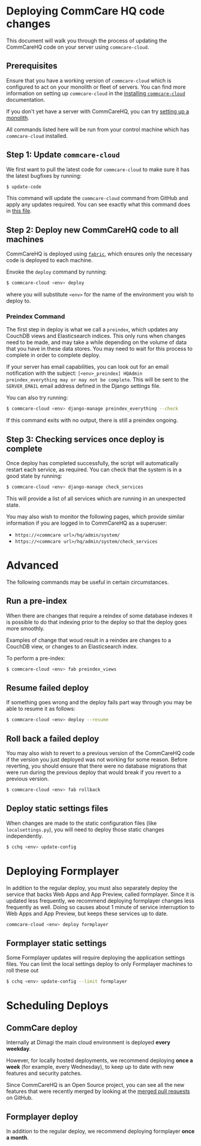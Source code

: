 # Deploying CommCare HQ code changes

This document will walk you through the process of updating the CommCareHQ code on your server using `commcare-cloud`.

## Prerequisites

Ensure that you have a working version of `commcare-cloud` which is configured to act on your monolith or fleet of servers. You can find more information on setting up `commcare-cloud` in the [installing `commcare-cloud`](../setup/installation.md) documentation. 

If you don't yet have a server with CommCareHQ, you can try [setting up a monolith](../setup/new_environment.md). 

All commands listed here will be run from your control machine which has `commcare-cloud` installed.

## Step 1: Update `commcare-cloud`

We first want to pull the latest code for `commcare-cloud` to make sure it has the latest bugfixes by running:

``` bash
$ update-code
```

This command will update the `commcare-cloud` command from GitHub and apply any updates required. You can see exactly what this command does in [this file](https://github.com/dimagi/commcare-cloud/blob/master/control/update_code.sh).

## Step 2: Deploy new CommCareHQ code to all machines

CommCareHQ is deployed using [`fabric`](http://www.fabfile.org/), which ensures only the necessary code is deployed to each machine.

Envoke the `deploy` command by running:

``` bash
$ commcare-cloud <env> deploy
```
where you will substitute `<env>` for the name of the environment you wish to deploy to.

### Preindex Command

The first step in deploy is what we call a `preindex`, which updates any CouchDB views and Elasticsearch indices. This only runs when changes need to be made, and may take a while depending on the volume of data that you have in these data stores. You may need to wait for this process to complete in order to complete deploy. 

If your server has email capabilities, you can look out for an email notification with the subject: `[<env>_preindex] HQAdmin preindex_everything may or may not be complete`. This will be sent to the `SERVER_EMAIL` email address defined in the Django settings file.

You can also try running:

``` bash
$ commcare-cloud <env> django-manage preindex_everything --check
```

If this command exits with no output, there is still a preindex ongoing. 

## Step 3: Checking services once deploy is complete

Once deploy has completed successfully, the script will automatically restart each service, as required. You can check that the system is in a good state by running:

``` bash
$ commcare-cloud <env> django-manage check_services
```

This will provide a list of all services which are running in an unexpected state.

You may also wish to monitor the following pages, which provide similar information if you are logged in to CommCareHQ as a superuser:

  * `https://<commcare url>/hq/admin/system/`
  * `https://<commcare url>/hq/admin/system/check_services`

# Advanced

The following commands may be useful in certain circumstances.

## Run a pre-index
When there are changes that require a reindex of some database indexes it is possible to do that indexing prior to the deploy so that the deploy goes more smoothly.

Examples of change that woud result in a reindex are changes to a CouchDB view, or changes to an Elasticsearch index.

To perform a pre-index:

``` bash
$ commcare-cloud <env> fab preindex_views
```

## Resume failed deploy
If something goes wrong and the deploy fails part way through you may be able to resume it as follows:

``` bash
$ commcare-cloud <env> deploy --resume
```

## Roll back a failed deploy

You may also wish to revert to a previous version of the CommCareHQ code if the version you just deployed was not working for some reason. Before reverting, you should ensure that there were no database migrations that were run during the previous deploy that would break if you revert to a previous version.

``` bash
$ commcare-cloud <env> fab rollback
```

## Deploy static settings files

When changes are made to the static configuration files (like `localsettings.py`), you will need to deploy those static changes independently. 

``` bash
$ cchq <env> update-config
```

# Deploying Formplayer

In addition to the regular deploy, you must also separately deploy the service that backs Web Apps and App Preview, called formplayer. Since it is updated less frequently, we recommend deploying formplayer changes less frequently as well. Doing so causes about 1 minute of service interruption to Web Apps and App Preview, but keeps these services up to date.

``` bash
commcare-cloud <env> deploy formplayer
```

## Formplayer static settings

Some Formplayer updates will require deploying the application settings files. You can limit the local settings deploy to only Formplayer machines to roll these out

``` bash
$ cchq <env> update-config --limit formplayer
```

# Scheduling Deploys

## CommCare deploy

Internally at Dimagi the main cloud environment is deployed **every weekday**. 

However, for locally hosted deployments, we recommend deploying **once a week** (for example, every Wednesday), to keep up to date with new features and security patches.

Since CommCareHQ is an Open Source project, you can see all the new features that were recently merged by looking at the [merged pull requests](https://github.com/dimagi/commcare-hq/pulls?q=is%3Apr+is%3Aclosed "merged pull requests") on GitHub.

## Formplayer deploy

In addition to the regular deploy, we recommend deploying formplayer **once a month**.
